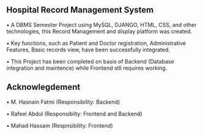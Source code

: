 ## Hospital Record Management System

• A DBMS Semester Project using MySQL, DJANGO, HTML, CSS, and other technologies, this Record Management and display platform
was created.

• Key functions, such as Patient and Doctor registration, Administrative Features, Basic records view, have been
successfully integrated.

• This Project has been completed on basis of Backend (Database integration and maintence) while Frontend stll requires working.

## Acknowlegdement

• M. Hasnain Fatmi (Responsibility: Backend)

• Rafeel Abdul (Responsibilty: Frontend and Backend)

• Mahad Hassam (Respnsibility: Frontend)
